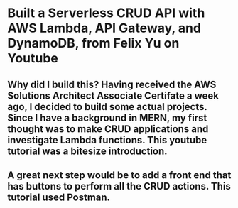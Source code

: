 # Built a Serverless CRUD API with AWS Lambda, API Gateway, and DynamoDB, from Felix Yu on Youtube

## Why did I build this? Having received the AWS Solutions Architect Associate Certifate a week ago, I decided to build some actual projects. Since I have a background in MERN, my first thought was to make CRUD applications and investigate Lambda functions. This youtube tutorial was a bitesize introduction.

## A great next step would be to add a front end that has buttons to perform all the CRUD actions. This tutorial used Postman.


